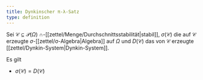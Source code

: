 ```yaml
---
title: Dynkinscher π-λ-Satz
type: definition
---
```


Sei $\mathcal{C} \subseteq \mathcal{P}(\Omega)$ $\cap$-[[zettel/Menge/Durchschnittsstabilität|stabil]], $\sigma(\mathcal{C})$ die auf $\mathcal{C}$ erzeugte $\sigma$-[[zettel/σ-Algebra|Algebra]] auf $\Omega$ und $D(\mathcal{C})$ das von $\mathcal{C}$ erzeugte [[zettel/Dynkin-System|Dynkin-System]].

Es gilt
- $\sigma(\mathcal{C}) = D(\mathcal{C})$